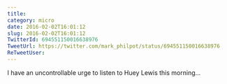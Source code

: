 ```yaml
---
title: 
category: micro
date: 2016-02-02T16:01:12
slug: 2016-02-02T16:01:12
TwitterId: 694551150016638976
TweetUrl: https://twitter.com/mark_philpot/status/694551150016638976
ReTweetUser: 
---
```


I have an uncontrollable urge to listen to Huey Lewis this morning...